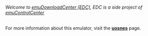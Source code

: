 ###### Welcome to [emuDownloadCenter (EDC)](https://github.com/PhoenixInteractiveNL/emuDownloadCenter/wiki/), EDC is a side project of [emuControlCenter](https://github.com/PhoenixInteractiveNL/emuControlCenter/wiki/)

For more information about this emulator, visit the [**uosnes**](https://github.com/PhoenixInteractiveNL/emuDownloadCenter/wiki/Emulator-uosnes#menu) page.
